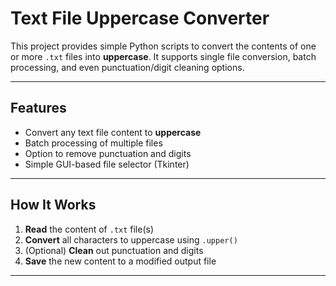 #  Text File Uppercase Converter

This project provides simple Python scripts to convert the contents of one or more `.txt` files into **uppercase**. It supports single file conversion, batch processing, and even punctuation/digit cleaning options.

---

##  Features

-  Convert any text file content to **uppercase**
-  Batch processing of multiple files
-  Option to remove punctuation and digits
-  Simple GUI-based file selector (Tkinter)

---

##  How It Works

1. **Read** the content of `.txt` file(s)
2. **Convert** all characters to uppercase using `.upper()`
3. (Optional) **Clean** out punctuation and digits
4. **Save** the new content to a modified output file

---
